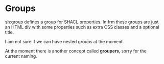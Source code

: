 # Groups

sh:group defines a group for SHACL properties. In frm these groups are just an HTML div with some properties such as extra CSS classes and a optional title.

I am not sure if we can have nested groups at the moment.

At the moment there is another concept called __groupers__, sorry for the current naming.
